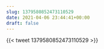 ```yaml
---
slug: 1379580852473110529
date: 2021-04-06 23:44:41+00:00
draft: false
---
```


{{< tweet 1379580852473110529 >}}
